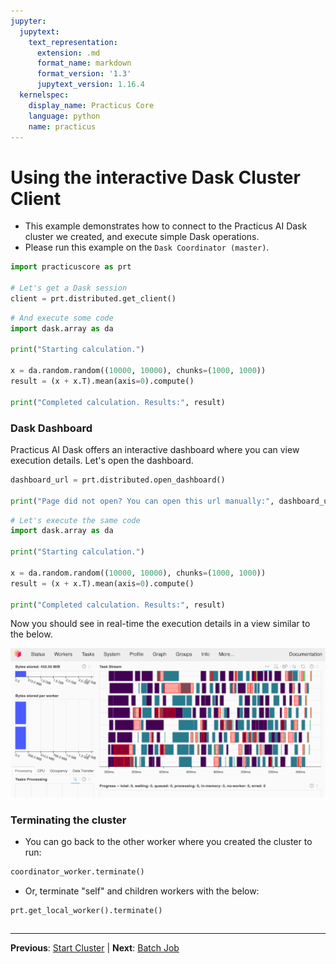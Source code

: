 ```yaml
---
jupyter:
  jupytext:
    text_representation:
      extension: .md
      format_name: markdown
      format_version: '1.3'
      jupytext_version: 1.16.4
  kernelspec:
    display_name: Practicus Core
    language: python
    name: practicus
---
```


# Using the interactive Dask Cluster Client

- This example demonstrates how to connect to the Practicus AI Dask cluster we created, and execute simple Dask operations.
- Please run this example on the `Dask Coordinator (master)`.

```python
import practicuscore as prt 

# Let's get a Dask session
client = prt.distributed.get_client()
```

```python
# And execute some code
import dask.array as da

print("Starting calculation.")

x = da.random.random((10000, 10000), chunks=(1000, 1000))
result = (x + x.T).mean(axis=0).compute()

print("Completed calculation. Results:", result)
```

### Dask Dashboard

Practicus AI Dask offers an interactive dashboard where you can view execution details. Let's open the dashboard.

```python
dashboard_url = prt.distributed.open_dashboard()

print("Page did not open? You can open this url manually:", dashboard_url)
```

```python
# Let's execute the same code
import dask.array as da

print("Starting calculation.")

x = da.random.random((10000, 10000), chunks=(1000, 1000))
result = (x + x.T).mean(axis=0).compute()

print("Completed calculation. Results:", result)
```

Now you should see in real-time the execution details in a view similar to the below.

![Dask Dashboard](img/dask-dashboard.png)

<!-- #region -->
### Terminating the cluster

- You can go back to the other worker where you created the cluster to run:

```python
coordinator_worker.terminate()
```
- Or, terminate "self" and children workers with the below:

```python
prt.get_local_worker().terminate()
```

<!-- #endregion -->

```python

```


---

**Previous**: [Start Cluster](start-cluster.md) | **Next**: [Batch Job](../batch-job/batch-job.md)
